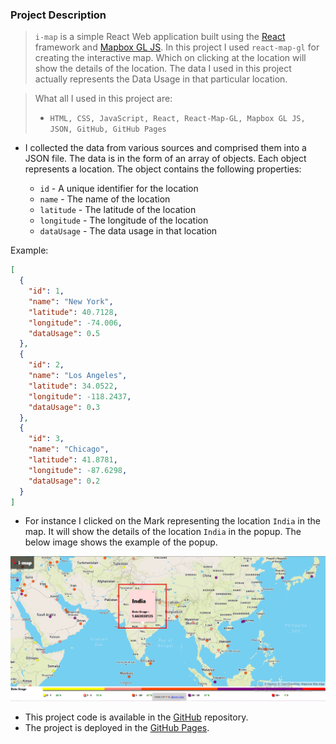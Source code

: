 ### Project Description

> `i-map` is a simple React Web application built using the [React](https://reactjs.org/) framework and [Mapbox GL JS](https://docs.mapbox.com/mapbox-gl-js/api/). In this project I used `react-map-gl` for creating the interactive map. Which on clicking at the location will show the details of the location. The data I used in this project actually represents the Data Usage in that particular location.

>  What all I used in this project are:
> + `HTML, CSS, JavaScript, React, React-Map-GL, Mapbox GL JS, JSON, GitHub, GitHub Pages`


+ I collected the data from various sources and comprised them into a JSON file. The data is in the form of an array of objects. Each object represents a location. The object contains the following properties:

  - `id` - A unique identifier for the location
  - `name` - The name of the location
  - `latitude` - The latitude of the location
  - `longitude` - The longitude of the location
  - `dataUsage` - The data usage in that location

Example:

```json
[
  {
    "id": 1,
    "name": "New York",
    "latitude": 40.7128,
    "longitude": -74.006,
    "dataUsage": 0.5
  },
  {
    "id": 2,
    "name": "Los Angeles",
    "latitude": 34.0522,
    "longitude": -118.2437,
    "dataUsage": 0.3
  },
  {
    "id": 3,
    "name": "Chicago",
    "latitude": 41.8781,
    "longitude": -87.6298,
    "dataUsage": 0.2
  }
]
```

+ For instance I clicked on the Mark representing the location `India` in the map. It will show the details of the location `India` in the popup. The below image shows the example of the popup.

![Popup](https://github.com/mnk17arts/i-map/raw/master/src/data/imap-india.png)


+ This project code is available in the [GitHub](https://github.com/mnk17arts/i-map) repository. 
+ The project is deployed in the [GitHub Pages](https://mnk17arts.github.io/i-map/).
